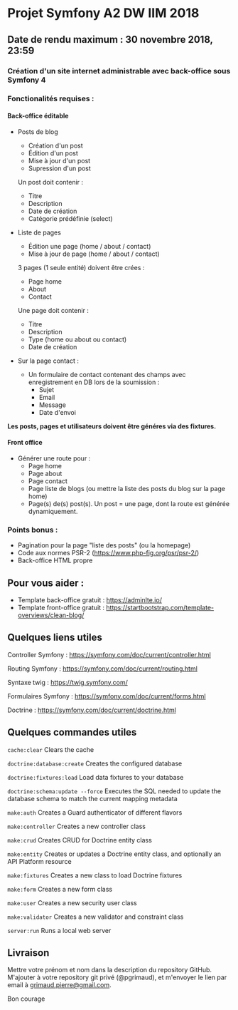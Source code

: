 # Projet Symfony A2 DW IIM 2018
## Date de rendu maximum : 30 novembre 2018, 23:59

### Création d'un site internet administrable avec back-office sous Symfony 4

### Fonctionalités requises :

#### Back-office éditable

- Posts de blog
	- Création d'un post
	- Édition d'un post
	- Mise à jour d'un post
	- Supression d'un post 	
	
	Un post doit contenir :
	
	- Titre
	- Description
	- Date de création
	- Catégorie prédéfinie (select)	

- Liste de pages

	- Édition une page (home / about / contact)
	- Mise à jour de page (home / about / contact)

	3 pages (1 seule entité) doivent être crées :
	
	- Page home
	- About
	- Contact
	
	Une page doit contenir :
	
	- Titre
	- Description
	- Type (home ou about ou contact)
	- Date de création

- Sur la page contact :

	- Un formulaire de contact contenant des champs avec enregistrement en DB lors de la soumission :
		- Sujet
		- Email
		- Message
		- Date d'envoi

**Les posts, pages et utilisateurs doivent être généres via des fixtures.**

#### Front office

- Générer une route pour :
	- Page home
	- Page about
	- Page contact
	- Page liste de blogs (ou mettre la liste des posts du blog sur la page home)
	- Page(s) de(s) post(s). Un post = une page, dont la route est générée dynamiquement.

### Points bonus : 

- Pagination pour la page "liste des posts" (ou la homepage)
- Code aux normes PSR-2 (https://www.php-fig.org/psr/psr-2/)
- Back-office HTML propre

## Pour vous aider :

- Template back-office gratuit : https://adminlte.io/
- Template front-office gratuit : https://startbootstrap.com/template-overviews/clean-blog/

## Quelques liens utiles

Controller Symfony : https://symfony.com/doc/current/controller.html

Routing Symfony : https://symfony.com/doc/current/routing.html

Syntaxe twig : https://twig.symfony.com/

Formulaires Symfony : https://symfony.com/doc/current/forms.html

Doctrine : https://symfony.com/doc/current/doctrine.html

## Quelques commandes utiles

`cache:clear` Clears the cache

`doctrine:database:create` Creates the configured database

`doctrine:fixtures:load` Load data fixtures to your database

`doctrine:schema:update --force` Executes the SQL needed to update the database schema to match the current mapping metadata

`make:auth` Creates a Guard authenticator of different flavors

`make:controller` Creates a new controller class

`make:crud` Creates CRUD for Doctrine entity class

`make:entity` Creates or updates a Doctrine entity class, and optionally an API Platform resource

`make:fixtures` Creates a new class to load Doctrine fixtures

`make:form` Creates a new form class

`make:user` Creates a new security user class

`make:validator` Creates a new validator and constraint class

`server:run` Runs a local web server

## Livraison
Mettre votre prénom et nom dans la description du repository GitHub.
M'ajouter à votre repository git privé (@pgrimaud), et m'envoyer le lien par email à grimaud.pierre@gmail.com.


Bon courage

